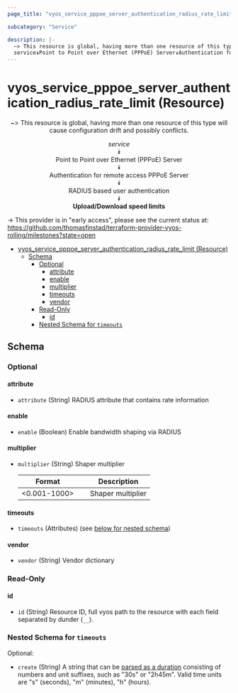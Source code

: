 ```yaml
---
page_title: "vyos_service_pppoe_server_authentication_radius_rate_limit Resource - vyos"

subcategory: "Service"

description: |-
  ~> This resource is global, having more than one resource of this type will cause configuration drift and possibly conflicts.
  service⯯Point to Point over Ethernet (PPPoE) Server⯯Authentication for remote access PPPoE Server⯯RADIUS based user authentication⯯Upload/Download speed limits
---
```


# vyos_service_pppoe_server_authentication_radius_rate_limit (Resource)
<center>

~> This resource is global, having more than one resource of this type will cause configuration drift and possibly conflicts.

*service*  
⯯  
Point to Point over Ethernet (PPPoE) Server  
⯯  
Authentication for remote access PPPoE Server  
⯯  
RADIUS based user authentication  
⯯  
**Upload/Download speed limits**


</center>

-> This provider is in "early access", please see the current status at: https://github.com/thomasfinstad/terraform-provider-vyos-rolling/milestones?state=open

<!--TOC-->

- [vyos_service_pppoe_server_authentication_radius_rate_limit (Resource)](#vyos_service_pppoe_server_authentication_radius_rate_limit-resource)
  - [Schema](#schema)
    - [Optional](#optional)
      - [attribute](#attribute)
      - [enable](#enable)
      - [multiplier](#multiplier)
      - [timeouts](#timeouts)
      - [vendor](#vendor)
    - [Read-Only](#read-only)
      - [id](#id)
    - [Nested Schema for `timeouts`](#nested-schema-for-timeouts)

<!--TOC-->

<!-- schema generated by tfplugindocs -->
## Schema

### Optional

#### attribute
- `attribute` (String) RADIUS attribute that contains rate information
#### enable
- `enable` (Boolean) Enable bandwidth shaping via RADIUS
#### multiplier
- `multiplier` (String) Shaper multiplier

    |  Format        &emsp;|  Description        |
    |----------------|---------------------|
    |  &lt;0.001-1000&gt;  &emsp;|  Shaper multiplier  |
#### timeouts
- `timeouts` (Attributes) (see [below for nested schema](#nestedatt--timeouts))
#### vendor
- `vendor` (String) Vendor dictionary

### Read-Only

#### id
- `id` (String) Resource ID, full vyos path to the resource with each field separated by dunder (`__`).

<a id="nestedatt--timeouts"></a>
### Nested Schema for `timeouts`

Optional:

- `create` (String) A string that can be [parsed as a duration](https://pkg.go.dev/time#ParseDuration) consisting of numbers and unit suffixes, such as &#34;30s&#34; or &#34;2h45m&#34;. Valid time units are &#34;s&#34; (seconds), &#34;m&#34; (minutes), &#34;h&#34; (hours).
